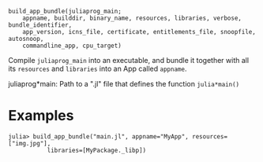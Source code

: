 ```
build_app_bundle(juliaprog_main;
    appname, builddir, binary_name, resources, libraries, verbose, bundle_identifier,
    app_version, icns_file, certificate, entitlements_file, snoopfile, autosnoop,
    commandline_app, cpu_target)
```

Compile `juliaprog_main` into an executable, and bundle it together with all its `resources` and `libraries` into an App called `appname`.

juliaprog*main: Path to a ".jl" file that defines the function `julia*main()`

# Examples

```julia-repl
julia> build_app_bundle("main.jl", appname="MyApp", resources=["img.jpg"],
           libraries=[MyPackage._libp])
```
